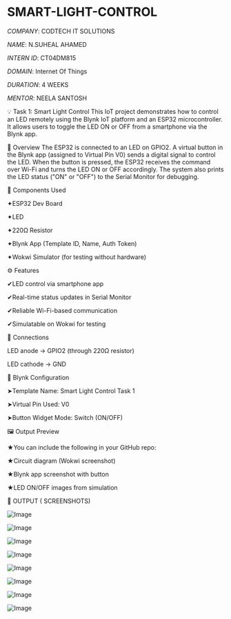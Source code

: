 # SMART-LIGHT-CONTROL

*COMPANY*: CODTECH IT SOLUTIONS

*NAME*: N.SUHEAL AHAMED

*INTERN ID*: CT04DM815

*DOMAIN*: Internet Of Things

*DURATION*: 4 WEEKS

*MENTOR*: NEELA SANTOSH

💡 Task 1: Smart Light Control 
This IoT project demonstrates how to control an LED remotely using the Blynk IoT platform and an ESP32 microcontroller. It allows users to toggle the LED ON or OFF from a smartphone via the Blynk app.

📲 Overview
The ESP32 is connected to an LED on GPIO2. A virtual button in the Blynk app (assigned to Virtual Pin V0) sends a digital signal to control the LED. When the button is pressed, the ESP32 receives the command over Wi-Fi and turns the LED ON or OFF accordingly. The system also prints the LED status ("ON" or "OFF") to the Serial Monitor for debugging.

🧰 Components Used

 ✦ESP32 Dev Board

✦LED

✦220Ω Resistor

✦Blynk App (Template ID, Name, Auth Token)

✦Wokwi Simulator (for testing without hardware)

⚙️ Features

✔LED control via smartphone app

✔Real-time status updates in Serial Monitor

✔Reliable Wi-Fi-based communication

✔Simulatable on Wokwi for testing

🔌 Connections

LED anode → GPIO2 (through 220Ω resistor)

LED cathode → GND

📱 Blynk Configuration

➤Template Name: Smart Light Control Task 1

➤Virtual Pin Used: V0

➤Button Widget Mode: Switch (ON/OFF)

🖼️ Output Preview

★You can include the following in your GitHub repo:

★Circuit diagram (Wokwi screenshot)

★Blynk app screenshot with button

★LED ON/OFF images from simulation

📸 OUTPUT ( SCREENSHOTS)

![Image](https://github.com/user-attachments/assets/dc783618-60dc-431c-b5f0-d5806d36d38f)

![Image](https://github.com/user-attachments/assets/07964ee2-2fe1-47e0-a44b-5cb2d0002ba9)

![Image](https://github.com/user-attachments/assets/e1032b6c-bab0-43de-bb3a-7a82c3ac143d)

![Image](https://github.com/user-attachments/assets/fde2a51d-9494-44db-83f3-260ba1dee1f5)

![Image](https://github.com/user-attachments/assets/816ad843-b851-4446-8a44-34992ee68b14)

![Image](https://github.com/user-attachments/assets/c70b824d-0ece-4577-a9ad-e899eee589cb)

![Image](https://github.com/user-attachments/assets/aa1aa4f2-4222-4807-b299-28d075da794e)

![Image](https://github.com/user-attachments/assets/12ce6376-668a-436b-9039-adcc2e3a5ced)


